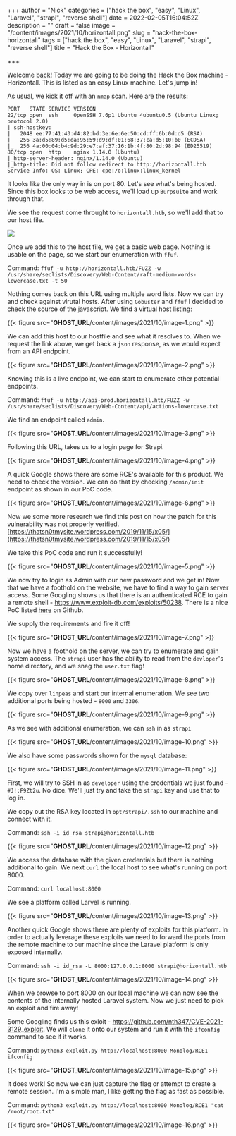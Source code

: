 +++
author = "Nick"
categories = ["hack the box", "easy", "Linux", "Laravel", "strapi", "reverse shell"]
date = 2022-02-05T16:04:52Z
description = ""
draft = false
image = "/content/images/2021/10/horizontall.png"
slug = "hack-the-box-horizontall"
tags = ["hack the box", "easy", "Linux", "Laravel", "strapi", "reverse shell"]
title = "Hack the Box - Horizontall"

+++


Welcome back! Today we are going to be doing the Hack the Box machine - Horizontall. This is listed as an easy Linux machine. Let's jump in!

As usual, we kick it off with an `nmap` scan. Here are the results:

```
PORT   STATE SERVICE VERSION
22/tcp open  ssh     OpenSSH 7.6p1 Ubuntu 4ubuntu0.5 (Ubuntu Linux; protocol 2.0)
| ssh-hostkey: 
|   2048 ee:77:41:43:d4:82:bd:3e:6e:6e:50:cd:ff:6b:0d:d5 (RSA)
|   256 3a:d5:89:d5:da:95:59:d9:df:01:68:37:ca:d5:10:b0 (ECDSA)
|_  256 4a:00:04:b4:9d:29:e7:af:37:16:1b:4f:80:2d:98:94 (ED25519)
80/tcp open  http    nginx 1.14.0 (Ubuntu)
|_http-server-header: nginx/1.14.0 (Ubuntu)
|_http-title: Did not follow redirect to http://horizontall.htb
Service Info: OS: Linux; CPE: cpe:/o:linux:linux_kernel
```

It looks like the only way in is on port 80. Let's see what's being hosted. Since this box looks to be web access, we'll load up `Burpsuite` and work through that.

We see the request come throught to `horizontall.htb`, so we'll add that to our host file.

![](/content/images/2021/10/image.png")

Once we add this to the host file, we get a basic web page. Nothing is usable on the page, so we start our enumeration with `ffuf`.

Command:
`ffuf -u http://horizontall.htb/FUZZ -w /usr/share/seclists/Discovery/Web-Content/raft-medium-words-lowercase.txt -t 50`

Nothing comes back on this URL using multiple word lists. Now we can try and check against virutal hosts. After using `Gobuster` and `ffuf` I decided to check the source of the javascript. We find a virtual host listing:

{{< figure src="__GHOST_URL__/content/images/2021/10/image-1.png" >}}

We can add this host to our hostfile and see what it resolves to. When we request the link above, we get back a `json` response, as we would expect from an API endpoint.

{{< figure src="__GHOST_URL__/content/images/2021/10/image-2.png" >}}

Knowing this is a live endpoint, we can start to enumerate other potential endpoints.

Command:
`ffuf -u http://api-prod.horizontall.htb/FUZZ -w /usr/share/seclists/Discovery/Web-Content/api/actions-lowercase.txt`

We find an endpoint called `admin`.

{{< figure src="__GHOST_URL__/content/images/2021/10/image-3.png" >}}

Following this URL, takes us to a login page for Strapi.

{{< figure src="__GHOST_URL__/content/images/2021/10/image-4.png" >}}

A quick Google shows there are some RCE's available for this product. We need to check the version. We can do that by checking `/admin/init` endpoint as shown in our PoC code.

{{< figure src="__GHOST_URL__/content/images/2021/10/image-6.png" >}}

Now we some more research we find this post  on how the patch for this vulnerability was not properly verified. [https://thatsn0tmysite.wordpress.com/2019/11/15/x05/](https://thatsn0tmysite.wordpress.com/2019/11/15/x05/)

We take this PoC code and run it successfully!

{{< figure src="__GHOST_URL__/content/images/2021/10/image-5.png" >}}

We now try to login as Admin with our new password and we get in! Now that we have a foothold on the website, we have to find a way to gain server access. Some Googling shows us that there is an authenticated RCE to gain a remote shell - https://www.exploit-db.com/exploits/50238. There is a nice PoC listed [here](https://github.com/diego-tella/CVE-2019-19609-EXPLOIT) on Github.

We supply the requirements and fire it off!

{{< figure src="__GHOST_URL__/content/images/2021/10/image-7.png" >}}

Now we have a foothold on the server, we can try to enumerate and gain system access. The `strapi` user has the ability to read from the `devloper`'s home directory, and we snag the `user.txt` flag!

{{< figure src="__GHOST_URL__/content/images/2021/10/image-8.png" >}}

We copy over `linpeas` and start our internal enumeration. We see two additional ports being hosted - `8000` and `3306`.

{{< figure src="__GHOST_URL__/content/images/2021/10/image-9.png" >}}

As we see with additional enumeration, we can `ssh` in as `strapi`

{{< figure src="__GHOST_URL__/content/images/2021/10/image-10.png" >}}

We also have some passwords shown for the `mysql` database:

{{< figure src="__GHOST_URL__/content/images/2021/10/image-11.png" >}}

First, we will try to SSH in as `developer` using the credentials we just found - `#J!:F9Zt2u`. No dice. We'll just try and take the `strapi` key and use that to log in.

We copy out the RSA key located in `opt/strapi/.ssh` to our machine and connect with it.

Command:
`ssh -i id_rsa strapi@horizontall.htb`

{{< figure src="__GHOST_URL__/content/images/2021/10/image-12.png" >}}

We access the database with the given credentials but there is nothing additional to gain. We next `curl` the local host to see what's running on port 8000. 

Command:
`curl localhost:8000`

We see a platform called Larvel is running.

{{< figure src="__GHOST_URL__/content/images/2021/10/image-13.png" >}}

Another quick Google shows there are plenty of exploits for this platform. In order to actually leverage these exploits we need to forward the ports from the remote machine to our machine since the Laravel platform is only exposed internally.

Command:
`ssh -i id_rsa -L 8000:127.0.0.1:8000 strapi@horizontall.htb `

{{< figure src="__GHOST_URL__/content/images/2021/10/image-14.png" >}}

When we browse to port 8000 on our local machine we can now see the contents of the internally hosted Laravel system. Now we just need to pick an exploit and fire away!

Some Googling finds us this exloit - https://github.com/nth347/CVE-2021-3129_exploit. We will `clone` it onto our system and run it with the `ifconfig` command to see if it works.

Command:
`python3 exploit.py http://localhost:8000 Monolog/RCE1 ifconfig`

{{< figure src="__GHOST_URL__/content/images/2021/10/image-15.png" >}}

It does work! So now we can just capture the flag or attempt to create a remote session. I'm a simple man, I like getting the flag as fast as possible.

Command:
`python3 exploit.py http://localhost:8000 Monolog/RCE1 "cat /root/root.txt"`

{{< figure src="__GHOST_URL__/content/images/2021/10/image-16.png" >}}

